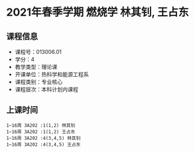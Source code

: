 # 2021年春季学期 燃烧学 林其钊, 王占东






## 课程信息

- 课程号：013006.01
- 学分：4
- 教学类型：理论课
- 开课单位：热科学和能源工程系
- 课程类别：专业核心
- 课程层次：本科计划内课程

## 上课时间

```
1~16周 3A202 :1(1,2) 林其钊
1~16周 3A202 :1(1,2) 王占东
1~16周 3A202 :4(3,4,5) 林其钊
1~16周 3A202 :4(3,4,5) 王占东
```

